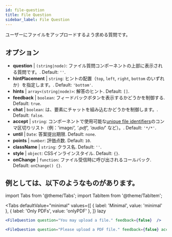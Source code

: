 ```yaml
---
id: file-question 
title: File Question
sidebar_label: File Question
---
```


ユーザーにファイルをアップロードするよう求める質問です。

## オプション

* __question__ | `(string|node)`: ファイル質問コンポーネントの上部に表示される質問です。. Default: `''`.
* __hintPlacement__ | `string`: ヒントの配置（`top`, `left`, `right`, `bottom` のいずれか）を指定します。. Default: `'bottom'`.
* __hints__ | `array<(string|node)>`: 解答のヒント. Default: `[]`.
* __feedback__ | `boolean`: フィードバックボタンを表示するかどうかを制御する. Default: `true`.
* __chat__ | `boolean`: は、要素にチャットを組み込むかどうかを制御します。. Default: `false`.
* __accept__ | `string`: コンポーネントで使用可能な[unique file identifiers](https://developer.mozilla.org/en-US/docs/Web/HTML/Element/input/file#unique_file_type_specifiers)のコンマ区切りリスト（例：'image/*', '.pdf', 'audio/*' など）。. Default: `'*/*'`.
* __until__ | `Date`: 答案提出期限. Default: `none`.
* __points__ | `number`: 評価点数. Default: `10`.
* __className__ | `string`: クラス名. Default: `''`.
* __style__ | `object`: CSSインラインスタイル. Default: `{}`.
* __onChange__ | `function`: ファイル受信時に呼び出されるコールバック. Default: `onChange() {}`.


## 例としては、以下のようなものがあります。

import Tabs from '@theme/Tabs';
import TabItem from '@theme/TabItem';

<Tabs
    defaultValue="minimal"
    values={[
        { label: 'Minimal', value: 'minimal' },
        { label: 'Only PDFs', value: 'onlyPDF' },
    ]}
    lazy
>

<TabItem value="minimal">

```jsx live
<FileQuestion question="You may upload a file." feedback={false}  />
```
</TabItem>

<TabItem value="onlyPDF">

```jsx live
<FileQuestion question="Please upload a PDF file." feedback={false} accept=".pdf" />
```

</TabItem>

</Tabs>
